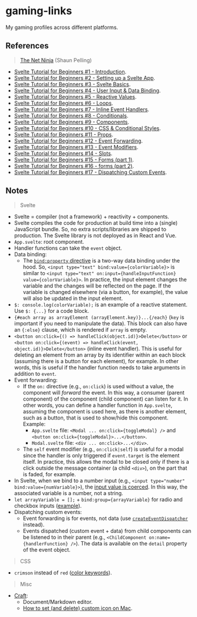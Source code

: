 # gaming-links

My gaming profiles across different platforms.

## References

> [The Net Ninja](https://www.youtube.com/c/TheNetNinja) (Shaun Pelling)

- [Svelte Tutorial for Beginners #1 - Introduction](https://youtu.be/zojEMeQGGHs).
- [Svelte Tutorial for Beginners #2 - Setting up a Svelte App](https://youtu.be/lnpdn2rE2N8).
- [Svelte Tutorial for Beginners #3 - Svelte Basics](https://youtu.be/TanFofZBvNI).
- [Svelte Tutorial for Beginners #4 - User Input & Data Binding](https://youtu.be/n8Kk7uvsx9A).
- [Svelte Tutorial for Beginners #5 - Reactive Values](https://youtu.be/QJJjXRIg7kI).
- [Svelte Tutorial for Beginners #6 - Loops](https://youtu.be/sGmSSULKJwE).
- [Svelte Tutorial for Beginners #7 - Inline Event Handlers](https://youtu.be/VWOpVxIkZJs).
- [Svelte Tutorial for Beginners #8 - Conditionals](https://youtu.be/9PfCZFqYsYA).
- [Svelte Tutorial for Beginners #9 - Components](https://youtu.be/rkwKpULfWZA).
- [Svelte Tutorial for Beginners #10 - CSS & Conditional Styles](https://youtu.be/AAPu__4qSlY).
- [Svelte Tutorial for Beginners #11 - Props](https://youtu.be/Y1McRGLkxQc).
- [Svelte Tutorial for Beginners #12 - Event Forwarding](https://youtu.be/SaMils0yx7s).
- [Svelte Tutorial for Beginners #13 - Event Modifiers](https://youtu.be/RrNC2hizXXI).
- [Svelte Tutorial for Beginners #14 - Slots](https://youtu.be/WUXalRPfP1A).
- [Svelte Tutorial for Beginners #15 - Forms (part 1)](https://youtu.be/FB_am3ZPY7I).
- [Svelte Tutorial for Beginners #16 - forms (part 2)](https://youtu.be/tkBgoKpU6Tk).
- [Svelte Tutorial for Beginners #17 - Dispatching Custom Events](https://youtu.be/yCkYm4zze8I).

## Notes

> Svelte

- Svelte = compiler (not a framework) + reactivity + components.
- Svelte compiles the code for production at build time into a (single) JavaScript bundle. So, no extra scripts/libraries are shipped to production. The Svelte library is not deployed as in React and Vue.
- `App.svelte`: root component.
- Handler functions can take the `event` object.
- Data binding:
  - The [`bind:property` directive](https://svelte.dev/docs#bind_element_property) is a two-way data binding under the hood. So, `<input type="text" bind:value={colorVariable}>` is similar to `<input type="text" on:input={handleInputFunction} value={colorVariable}>`. In practice, the input element changes the variable and the changes will be reflected on the page. If the variable is changed elsewhere (via a button, for example), the value will also be updated in the input element.
- `$: console.log(colorVariable);` is an example of a reactive statement. Use `$: {...}` for a code block.
- `{#each array as arrayElement (arrayElement.key)}...{/each}` (`key` is important if you need to manipulate the data). This block can also have an `{:else}` clause, which is rendered if `array` is empty.
- `<button on:click={() => handleClick(object.id)}>Delete</button>` or `<button on:click={(event) => handleClick(event, object.id)}>Delete</button>` (inline event handler). This is useful for deleting an element from an array by its identifier within an each block (assuming there is a button for each element), for example. In other words, this is useful if the handler function needs to take arguments in addition to `event`.
- Event forwarding:
  - If the `on:` directive (e.g., `on:click`) is used without a value, the component will _forward_ the event. In this way, a consumer (parent component) of the component (child component) can listen for it. In other words, you can define a handler function in `App.svelte`, assuming the component is used here, as there is another element, such as a button, that is used to show/hide this component. Example:
    - `App.svelte` file: `<Modal ... on:click={toggleModal} />` and `<button on:click={toggleModal}>...</button>`.
    - `Modal.svelte` file: `<div ... on:click>...</div>`.
  - The `self` event modifier (e.g., `on:click|self`) is useful for a modal since the handler is only triggered if `event.target` is the element itself. In practice, this allows the modal to be closed only if there is a click outside the message container (a child `<div>`), on the part that is faded, for example.
- In Svelte, when we bind to a number input (e.g., `<input type="number" bind:value={numVariable}>`), the [input value is coerced](https://svelte.dev/docs#bind_element_property). In this way, the associated variable is a number, not a string.
- `let arrayVariable = [];` + `bind:group={arrayVariable}` for radio and checkbox inputs ([example](https://svelte.dev/docs#bind_group)).
- Dispatching custom events:
  - Event forwarding is for events, not data (use [`createEventDispatcher`](https://svelte.dev/docs#createEventDispatcher) instead).
  - Events dispatched (custom event + data) from child components can be listened to in their parent (e.g., `<ChildComponent on:name={handlerFunction} />`). The data is available on the `detail` property of the event object.

> CSS

- `crimson` instead of `red` ([color keywords](https://developer.mozilla.org/en-US/docs/Web/CSS/color_value)).

> Misc

- [Craft](https://www.craft.do/):
  - Document/Markdown editor.
  - [How to set (and delete) custom icon on Mac](https://www.craft.do/s/dhXngIMJLQu96b).
